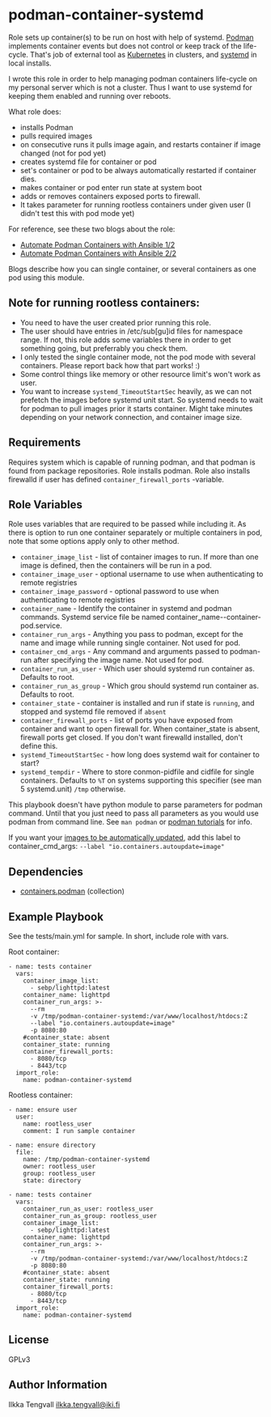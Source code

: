 podman-container-systemd
========================

Role sets up container(s) to be run on host with help of systemd.
[Podman](https://podman.io/) implements container events but does not control
or keep track of the life-cycle. That's job of external tool as
[Kubernetes](https://kubernetes.io/) in clusters, and
[systemd](https://freedesktop.org/wiki/Software/systemd/) in local installs.

I wrote this role in order to help managing podman containers life-cycle on
my personal server which is not a cluster. Thus I want to use systemd for
keeping them enabled and running over reboots.

What role does:

 * installs Podman
 * pulls required images
 * on consecutive runs it pulls image again,
   and restarts container if image changed (not for pod yet)
 * creates systemd file for container or pod
 * set's container or pod to be always automatically restarted if container dies.
 * makes container or pod enter run state at system boot
 * adds or removes containers exposed ports to firewall.
 * It takes parameter for running rootless containers under given user
   (I didn't test this with pod mode yet)

For reference, see these two blogs about the role:
* [Automate Podman Containers with Ansible 1/2](https://redhatnordicssa.github.io/ansible-podman-containers-1)
* [Automate Podman Containers with Ansible 2/2](https://redhatnordicssa.github.io/ansible-podman-containers-2)

Blogs describe how you can single container, or several containers as one pod
using this module.

## Note for running rootless containers:

* You need to have the user created prior running this role.
* The user should have entries in /etc/sub[gu]id files for namespace range.
  If not, this role adds some variables there in order to get something going,
  but preferrably you check them.
* I only tested the single container mode, not the pod mode with several containers.
  Please report back how that part works! :)
* Some control things like memory or other resource limit's won't work as user.
* You want to increase ```systemd_TimeoutStartSec``` heavily, as we can not
  prefetch the images before systemd unit start. So systemd needs to wait
  for podman to pull images prior it starts container. Might take minutes
  depending on your network connection, and container image size.

Requirements
------------

Requires system which is capable of running podman, and that podman is found
from package repositories. Role installs podman. Role also installs firewalld
if user has defined ```container_firewall_ports``` -variable.

Role Variables
--------------

Role uses variables that are required to be passed while including it. As
there is option to run one container separately or multiple containers in pod,
note that some options apply only to other method.

- ```container_image_list``` - list of container images to run.
  If more than one image is defined, then the containers will be run in a pod.
- ```container_image_user``` - optional username to use when authenticating
  to remote registries
- ```container_image_password``` - optional password to use when authenticating
  to remote registries
- ```container_name``` - Identify the container in systemd and podman commands.
  Systemd service file be named container_name--container-pod.service.
- ```container_run_args``` - Anything you pass to podman, except for the name
  and image while running single container. Not used for pod.
- ```container_cmd_args``` - Any command and arguments passed to podman-run after specifying the image name. Not used for pod.
- ```container_run_as_user``` - Which user should systemd run container as.
  Defaults to root.
- ```container_run_as_group``` - Which grou should systemd run container as.
  Defaults to root.
- ```container_state``` - container is installed and run if state is
  ```running```, and stopped and systemd file removed if ```absent```
- ```container_firewall_ports``` - list of ports you have exposed from container
  and want to open firewall for. When container_state is absent, firewall ports
  get closed. If you don't want firewalld installed, don't define this.
- ```systemd_TimeoutStartSec``` - how long does systemd wait for container to start?
- ```systemd_tempdir``` - Where to store conmon-pidfile and cidfile for single containers.
  Defaults to ``%T`` on systems supporting this specifier (see man 5 systemd.unit) ``/tmp``
  otherwise.

This playbook doesn't have python module to parse parameters for podman command.
Until that you just need to pass all parameters as you would use podman from
command line. See ```man podman``` or
[podman tutorials](https://github.com/containers/libpod/tree/master/docs/tutorials)
for info.

If you want your
[images to be automatically updated](http://docs.podman.io/en/latest/markdown/podman-auto-update.1.html),
add this label to container_cmd_args: ```--label "io.containers.autoupdate=image"```

Dependencies
------------

* [containers.podman](https://galaxy.ansible.com/containers/podman) (collection)

Example Playbook
----------------

See the tests/main.yml for sample. In short, include role with vars.

Root container:

```
- name: tests container
  vars:
    container_image_list: 
      - sebp/lighttpd:latest
    container_name: lighttpd
    container_run_args: >-
      --rm
      -v /tmp/podman-container-systemd:/var/www/localhost/htdocs:Z
      --label "io.containers.autoupdate=image"
      -p 8080:80
    #container_state: absent
    container_state: running
    container_firewall_ports:
      - 8080/tcp
      - 8443/tcp
  import_role:
    name: podman-container-systemd
```

Rootless container:

```
- name: ensure user
  user:
    name: rootless_user
    comment: I run sample container

- name: ensure directory
  file:
    name: /tmp/podman-container-systemd
    owner: rootless_user
    group: rootless_user
    state: directory

- name: tests container
  vars:
    container_run_as_user: rootless_user
    container_run_as_group: rootless_user
    container_image_list: 
      - sebp/lighttpd:latest
    container_name: lighttpd
    container_run_args: >-
      --rm
      -v /tmp/podman-container-systemd:/var/www/localhost/htdocs:Z
      -p 8080:80
    #container_state: absent
    container_state: running
    container_firewall_ports:
      - 8080/tcp
      - 8443/tcp
  import_role:
    name: podman-container-systemd
```


License
-------

GPLv3

Author Information
------------------

Ilkka Tengvall <ilkka.tengvall@iki.fi>
